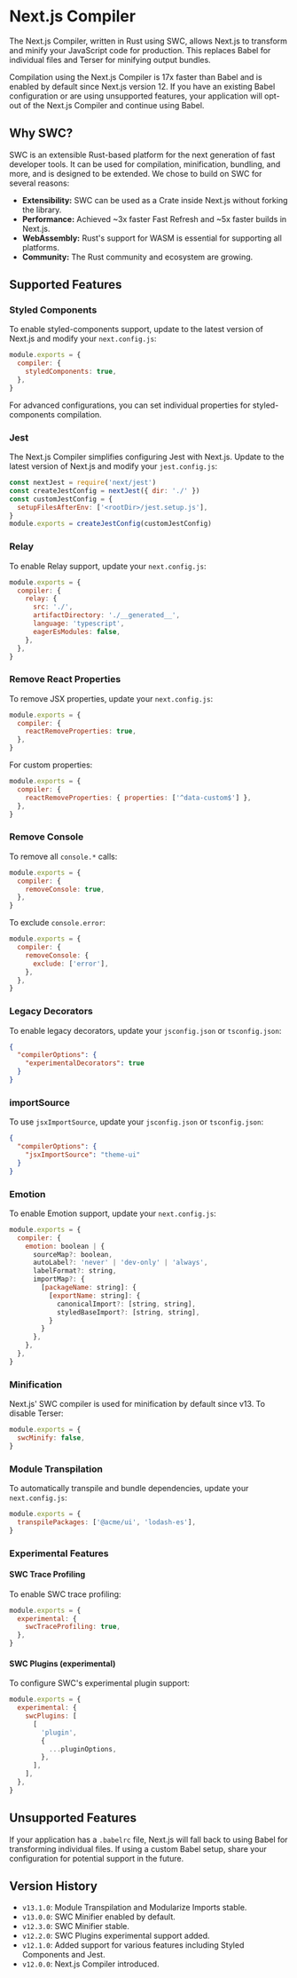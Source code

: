# Next.js Compiler

The Next.js Compiler, written in Rust using SWC, allows Next.js to transform and minify your JavaScript code for production. This replaces Babel for individual files and Terser for minifying output bundles.

Compilation using the Next.js Compiler is 17x faster than Babel and is enabled by default since Next.js version 12. If you have an existing Babel configuration or are using unsupported features, your application will opt-out of the Next.js Compiler and continue using Babel.

## Why SWC?

SWC is an extensible Rust-based platform for the next generation of fast developer tools. It can be used for compilation, minification, bundling, and more, and is designed to be extended. We chose to build on SWC for several reasons:

- **Extensibility:** SWC can be used as a Crate inside Next.js without forking the library.
- **Performance:** Achieved ~3x faster Fast Refresh and ~5x faster builds in Next.js.
- **WebAssembly:** Rust's support for WASM is essential for supporting all platforms.
- **Community:** The Rust community and ecosystem are growing.

## Supported Features

### Styled Components

To enable styled-components support, update to the latest version of Next.js and modify your `next.config.js`:

```js
module.exports = {
  compiler: {
    styledComponents: true,
  },
}
```

For advanced configurations, you can set individual properties for styled-components compilation.

### Jest

The Next.js Compiler simplifies configuring Jest with Next.js. Update to the latest version of Next.js and modify your `jest.config.js`:

```js
const nextJest = require('next/jest')
const createJestConfig = nextJest({ dir: './' })
const customJestConfig = {
  setupFilesAfterEnv: ['<rootDir>/jest.setup.js'],
}
module.exports = createJestConfig(customJestConfig)
```

### Relay

To enable Relay support, update your `next.config.js`:

```js
module.exports = {
  compiler: {
    relay: {
      src: './',
      artifactDirectory: './__generated__',
      language: 'typescript',
      eagerEsModules: false,
    },
  },
}
```

### Remove React Properties

To remove JSX properties, update your `next.config.js`:

```js
module.exports = {
  compiler: {
    reactRemoveProperties: true,
  },
}
```

For custom properties:

```js
module.exports = {
  compiler: {
    reactRemoveProperties: { properties: ['^data-custom$'] },
  },
}
```

### Remove Console

To remove all `console.*` calls:

```js
module.exports = {
  compiler: {
    removeConsole: true,
  },
}
```

To exclude `console.error`:

```js
module.exports = {
  compiler: {
    removeConsole: {
      exclude: ['error'],
    },
  },
}
```

### Legacy Decorators

To enable legacy decorators, update your `jsconfig.json` or `tsconfig.json`:

```json
{
  "compilerOptions": {
    "experimentalDecorators": true
  }
}
```

### importSource

To use `jsxImportSource`, update your `jsconfig.json` or `tsconfig.json`:

```json
{
  "compilerOptions": {
    "jsxImportSource": "theme-ui"
  }
}
```

### Emotion

To enable Emotion support, update your `next.config.js`:

```js
module.exports = {
  compiler: {
    emotion: boolean | {
      sourceMap?: boolean,
      autoLabel?: 'never' | 'dev-only' | 'always',
      labelFormat?: string,
      importMap?: {
        [packageName: string]: {
          [exportName: string]: {
            canonicalImport?: [string, string],
            styledBaseImport?: [string, string],
          }
        }
      },
    },
  },
}
```

### Minification

Next.js' SWC compiler is used for minification by default since v13. To disable Terser:

```js
module.exports = {
  swcMinify: false,
}
```

### Module Transpilation

To automatically transpile and bundle dependencies, update your `next.config.js`:

```js
module.exports = {
  transpilePackages: ['@acme/ui', 'lodash-es'],
}
```

### Experimental Features

#### SWC Trace Profiling

To enable SWC trace profiling:

```js
module.exports = {
  experimental: {
    swcTraceProfiling: true,
  },
}
```

#### SWC Plugins (experimental)

To configure SWC's experimental plugin support:

```js
module.exports = {
  experimental: {
    swcPlugins: [
      [
        'plugin',
        {
          ...pluginOptions,
        },
      ],
    ],
  },
}
```

## Unsupported Features

If your application has a `.babelrc` file, Next.js will fall back to using Babel for transforming individual files. If using a custom Babel setup, share your configuration for potential support in the future.

## Version History

- `v13.1.0`: Module Transpilation and Modularize Imports stable.
- `v13.0.0`: SWC Minifier enabled by default.
- `v12.3.0`: SWC Minifier stable.
- `v12.2.0`: SWC Plugins experimental support added.
- `v12.1.0`: Added support for various features including Styled Components and Jest.
- `v12.0.0`: Next.js Compiler introduced.